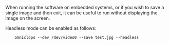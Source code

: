 When running the software on embedded systems, or if you wish to save a single image and then exit, it can be useful to run without displaying the image on the screen.

Headless mode can be enabled as follows:

```
    omniclops --dev /dev/video0 --save test.jpg --headless
```